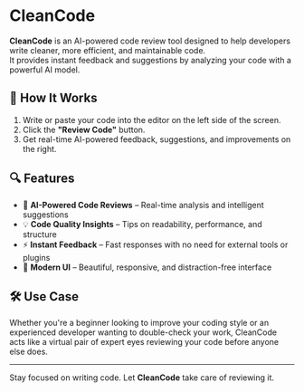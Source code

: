 # CleanCode

**CleanCode** is an AI-powered code review tool designed to help developers write cleaner, more efficient, and maintainable code.  
It provides instant feedback and suggestions by analyzing your code with a powerful AI model.

## 🚀 How It Works

1. Write or paste your code into the editor on the left side of the screen.
2. Click the **"Review Code"** button.
3. Get real-time AI-powered feedback, suggestions, and improvements on the right.

## 🔍 Features

- 🧠 **AI-Powered Code Reviews** – Real-time analysis and intelligent suggestions
- 💡 **Code Quality Insights** – Tips on readability, performance, and structure
- ⚡ **Instant Feedback** – Fast responses with no need for external tools or plugins
- 🎨 **Modern UI** – Beautiful, responsive, and distraction-free interface

## 🛠 Use Case

Whether you're a beginner looking to improve your coding style or an experienced developer wanting to double-check your work, CleanCode acts like a virtual pair of expert eyes reviewing your code before anyone else does.

---

Stay focused on writing code. Let **CleanCode** take care of reviewing it.

